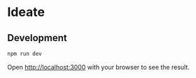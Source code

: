 # Ideate

## Development

```bash
npm run dev
```

Open [http://localhost:3000](http://localhost:3000) with your browser to see the result.
